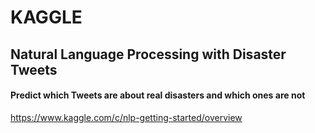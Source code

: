 # KAGGLE
## Natural Language Processing with Disaster Tweets
#### Predict which Tweets are about real disasters and which ones are not
<https://www.kaggle.com/c/nlp-getting-started/overview>

